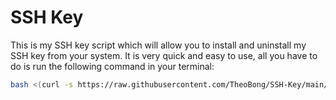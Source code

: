 # SSH Key
This is my SSH key script which will allow you to install and uninstall my SSH key from your system.  It is very quick and easy to use, all you have to do is run the following command in your terminal:
```bash
bash <(curl -s https://raw.githubusercontent.com/TheoBong/SSH-Key/main/cowings-ssh.sh)
```
